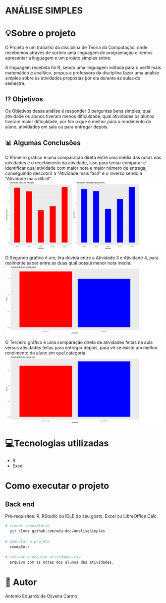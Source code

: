 # ANÁLISE SIMPLES

# 💡Sobre o projeto

O Projeto é um trabalho da disciplina de Teoria da Computação, onde recebemos através de sorteio uma linguagem de programação e iremos apresentar a linguagem e um projeto simples sobre.

A linguagem recebida foi R, sendo uma linguagem voltada para o perfil mais matemático e analítico,
propus a professora da disciplina fazer uma análise simples sobre as atividades propostas por ela durante as aulas do semestre.

## ⁉️ Objetivos

Os Objetivos dessa análise é responder 3 perguntas bens simples, qual atividade os alunos tiveram menos dificuldade, qual atividades os alunos tiveram maior dificuldade,
por fim o que é melhor para o rendimento do aluno, atividades em sala ou para entregar depois.

## 📊 Algumas Conclusões
O Primeiro gráfico é uma comparação direta entre uma média das notas das atividades e o recebimento da atividade,
isso para tentar comparar e identificar qual atividade com maior nota e maior número de entrega, conseguindo descobrir a "Atividade mais fácil" e o inverso sendo a "Atividade mais díficil".
![Web 1](https://github.com/edu-doc/AnaliseSimples/blob/main/fotos/grafico1.png)

O Segundo gráfico é um, tira dúvida entre a Atividade 3 e Atividade 4, para realmente saber entre as duas qual possui menor nota media.
![Web 1](https://github.com/edu-doc/AnaliseSimples/blob/main/fotos/grafico2.png)

O Terceiro gráfico é uma comparação direta de atividades feitas na aula versus atividades feitas para entregar depois, para vê se existe um melhor rendimento do aluno em qual categoria.
![Web 1](https://github.com/edu-doc/AnaliseSimples/blob/main/fotos/grafico3.png)

# 💻Tecnologias utilizadas
- R
- Excel

# Como executar o projeto

## Back end
Pré-requisitos: R,
                RStudio ou IDLE do seu gosto,
                Excel ou LibreOffice Calc.

```bash
# clonar repositório
  git clone github.com/edu-doc/AnaliseSimples

# executar o projeto
  exemplo.r

# acessar o arquivo atividades.csv
  arquivo com as notas dos alunos das atividades.

```

# 🦉 Autor

Antonio Eduardo de Oliveira Carmo

